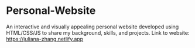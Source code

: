# Personal-Website
An interactive and visually appealing personal website developed using HTML/CSS/JS to share my background, skills, and projects.
Link to website: https://juliana-zhang.netlify.app
